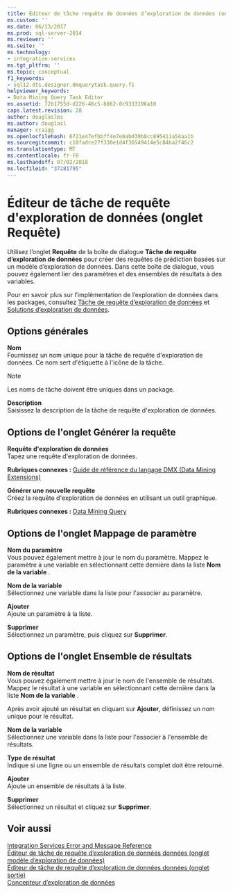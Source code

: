 ```yaml
---
title: Éditeur de tâche requête de données d’exploration de données (onglet requête) | Microsoft Docs
ms.custom: ''
ms.date: 06/13/2017
ms.prod: sql-server-2014
ms.reviewer: ''
ms.suite: ''
ms.technology:
- integration-services
ms.tgt_pltfrm: ''
ms.topic: conceptual
f1_keywords:
- sql12.dts.designer.dmquerytask.query.f1
helpviewer_keywords:
- Data Mining Query Task Editor
ms.assetid: 72b1755d-d226-46c5-b862-0c9333196a10
caps.latest.revision: 28
author: douglaslms
ms.author: douglasl
manager: craigg
ms.openlocfilehash: 6721e47efbbff4e7e6abd39b8cc895411a54aa1b
ms.sourcegitcommit: c18fadce27f330e1d4f36549414e5c84ba2f46c2
ms.translationtype: MT
ms.contentlocale: fr-FR
ms.lasthandoff: 07/02/2018
ms.locfileid: "37281795"
---
```

# <a name="data-mining-query-task-editor-query-tab"></a>Éditeur de tâche de requête d'exploration de données (onglet Requête)
  Utilisez l’onglet **Requête** de la boîte de dialogue **Tâche de requête d’exploration de données** pour créer des requêtes de prédiction basées sur un modèle d’exploration de données. Dans cette boîte de dialogue, vous pouvez également lier des paramètres et des ensembles de résultats à des variables.  
  
 Pour en savoir plus sur l’implémentation de l’exploration de données dans les packages, consultez [Tâche de requête d’exploration de données](control-flow/data-mining-query-task.md) et [Solutions d’exploration de données](../analysis-services/data-mining/data-mining-solutions.md).  
  
## <a name="general-options"></a>Options générales  
 **Nom**  
 Fournissez un nom unique pour la tâche de requête d'exploration de données. Ce nom sert d'étiquette à l'icône de la tâche.  
  
> [!NOTE]  
>  Les noms de tâche doivent être uniques dans un package.  
  
 **Description**  
 Saisissez la description de la tâche de requête d'exploration de données.  
  
## <a name="build-query-tab-options"></a>Options de l'onglet Générer la requête  
 **Requête d'exploration de données**  
 Tapez une requête d'exploration de données.  
  
 **Rubriques connexes :** [Guide de référence du langage DMX &#40;Data Mining Extensions&#41;](/sql/dmx/data-mining-extensions-dmx-reference)  
  
 **Générer une nouvelle requête**  
 Créez la requête d'exploration de données en utilisant un outil graphique.  
  
 **Rubriques connexes :** [Data Mining Query](control-flow/data-mining-query.md)  
  
## <a name="parameter-mapping-tab-options"></a>Options de l'onglet Mappage de paramètre  
 **Nom du paramètre**  
 Vous pouvez également mettre à jour le nom du paramètre. Mappez le paramètre à une variable en sélectionnant cette dernière dans la liste **Nom de la variable** .  
  
 **Nom de la variable**  
 Sélectionnez une variable dans la liste pour l'associer au paramètre.  
  
 **Ajouter**  
 Ajoute un paramètre à la liste.  
  
 **Supprimer**  
 Sélectionnez un paramètre, puis cliquez sur **Supprimer**.  
  
## <a name="result-set-tab-options"></a>Options de l'onglet Ensemble de résultats  
 **Nom de résultat**  
 Vous pouvez également mettre à jour le nom de l'ensemble de résultats. Mappez le résultat à une variable en sélectionnant cette dernière dans la liste **Nom de la variable** .  
  
 Après avoir ajouté un résultat en cliquant sur **Ajouter**, définissez un nom unique pour le résultat.  
  
 **Nom de la variable**  
 Sélectionnez une variable dans la liste pour l'associer à l'ensemble de résultats.  
  
 **Type de résultat**  
 Indique si une ligne ou un ensemble de résultats complet doit être retourné.  
  
 **Ajouter**  
 Ajoute un ensemble de résultats à la liste.  
  
 **Supprimer**  
 Sélectionnez un résultat et cliquez sur **Supprimer**.  
  
## <a name="see-also"></a>Voir aussi  
 [Integration Services Error and Message Reference](../../2014/integration-services/integration-services-error-and-message-reference.md)   
 [Éditeur de tâche de requête d’exploration de données données &#40;onglet modèle d’exploration de données&#41;](../../2014/integration-services/data-mining-query-task-editor-mining-model-tab.md)   
 [Éditeur de tâche de requête d’exploration de données données &#40;onglet sortie&#41;](../../2014/integration-services/data-mining-query-task-editor-output-tab.md)   
 [Concepteur d’exploration de données](../analysis-services/data-mining/data-mining-designer.md)  
  
  
